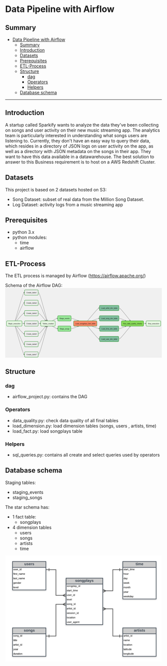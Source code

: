 # Data Pipeline with Airflow

## Summary

- [Data Pipeline with Airflow](#data-pipeline-with-airflow)
  - [Summary](#summary)
  - [Introduction](#introduction)
  - [Datasets](#datasets)
  - [Prerequisites](#prerequisites)
  - [ETL-Process](#etl-process)
  - [Structure](#structure)
    - [dag](#dag)
    - [Operators](#operators)
    - [Helpers](#helpers)
  - [Database schema](#database-schema)

--------------------------------------------

## Introduction

A startup called Sparkify wants to analyze the data they've been collecting on songs and user activity on their new music streaming app. The analytics team is particularly interested in understanding what songs users are listening to. Currently, they don't have an easy way to query their data, which resides in a directory of JSON logs on user activity on the app, as well as a directory with JSON metadata on the songs in their app.
They want to have this data available in a datawarehouse. The best solution to answer to this Business requirement is to host on a AWS Redshift Cluster.

## Datasets

This project is based on 2 datasets hosted on S3:

* Song Dataset: subset of real data from the Million Song Dataset.
* Log Dataset: activity logs from a music streaming app

## Prerequisites

* python 3.x
* python modules:
  * time
  * airflow

## ETL-Process

The ETL process is managed by Airflow (<https://airflow.apache.org/>)

Schema of the Airflow DAG:
![DAG](images/dag.png?raw=true)

## Structure

### dag

* airflow_project.py: contains the DAG

### Operators

* data_quality.py: check data quality of all final tables
* load_dimension.py: load dimension tables (songs, users , artists, time)
* load_fact.py: load songplays table

### Helpers

* sql_queries.py: contains all create and select queries used by operators

## Database schema

Staging tables:

* staging_events
* staging_songs

The star schema has:

* 1 fact table:
  * songplays
* 4 dimension tables
  * users
  * songs
  * artists
  * time

![Sparkify ERD](images/sparkify_erd.png?raw=true)
